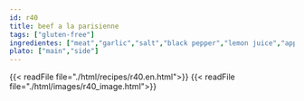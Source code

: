 ```yaml
---
id: r40
title: beef a la parisienne
tags: ["gluten-free"]
ingredientes: ["meat","garlic","salt","black pepper","lemon juice","apple cider vinegar","chili powder","oregano","tomato sauce"]
plato: ["main","side"]
---
```


{{< readFile file="./html/recipes/r40.en.html">}}
{{< readFile file="./html/images/r40_image.html">}}